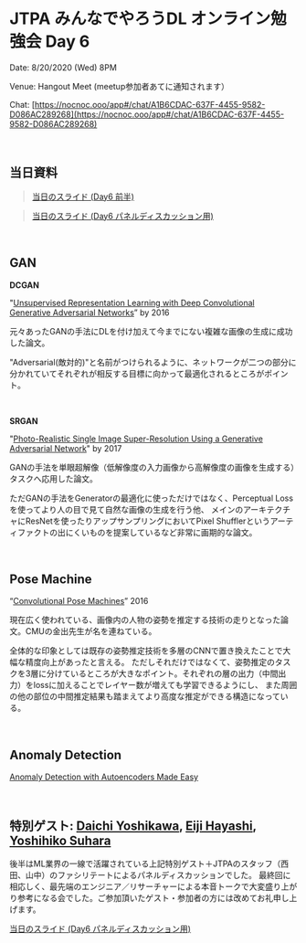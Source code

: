 # JTPA みんなでやろうDL オンライン勉強会 Day 6

Date: 8/20/2020 (Wed) 8PM

Venue: Hangout Meet (meetup参加者あてに通知されます）

Chat: [https://nocnoc.ooo/app#/chat/A1B6CDAC-637F-4455-9582-D086AC289268](https://nocnoc.ooo/app#/chat/A1B6CDAC-637F-4455-9582-D086AC289268)

<br>

## 当日資料

> [当日のスライド (Day6 前半)](https://docs.google.com/presentation/d/1GWjZRoPcZN15aQacPMnmXTN-gkZdfmISbboIKgxuhDs/edit?usp=sharing)

> [当日のスライド (Day6 パネルディスカッション用)](https://docs.google.com/presentation/d/1rx0nUcL5VbwJe_wnKiB4YUmJriybo5x-oWLt1vBQQNA/edit?usp=sharing)


<br>
  
## GAN

__DCGAN__

"[Unsupervised Representation Learning with Deep Convolutional Generative Adversarial Networks](https://arxiv.org/pdf/1511.06434.pdf)” by 2016

元々あったGANの手法にDLを付け加えて今までにない複雑な画像の生成に成功した論文。

"Adversarial(敵対的)"と名前がつけられるように、ネットワークが二つの部分に分かれていてそれぞれが相反する目標に向かって最適化されるところがポイント。

<BR>

__SRGAN__

"[Photo-Realistic Single Image Super-Resolution Using a Generative Adversarial Network](https://arxiv.org/abs/1609.04802)" by 2017

GANの手法を単眼超解像（低解像度の入力画像から高解像度の画像を生成する）タスクへ応用した論文。

ただGANの手法をGeneratorの最適化に使っただけではなく、Perceptual Lossを使ってより人の目で見て自然な画像の生成を行う他、
メインのアーキテクチャにResNetを使ったりアップサンプリングにおいてPixel Shufflerというアーティファクトの出にくいものを提案しているなど非常に画期的な論文。

<BR>

## Pose Machine

“[Convolutional Pose Machines](https://arxiv.org/pdf/1602.00134.pdf)” 2016

現在広く使われている、画像内の人物の姿勢を推定する技術の走りとなった論文。CMUの金出先生が名を連ねている。

全体的な印象としては既存の姿勢推定技術を多層のCNNで置き換えたことで大幅な精度向上があったと言える。
ただしそれだけではなくて、姿勢推定のタスクを3層に分けているところが大きなポイント。それぞれの層の出力（中間出力）をlossに加えることでレイヤー数が増えても学習できるようにし、
また周囲の他の部位の中間推定結果も踏まえてより高度な推定ができる構造になっている。

<BR>

## Anomaly Detection

[Anomaly Detection with Autoencoders Made Easy](https://towardsdatascience.com/anomaly-detection-with-autoencoder-b4cdce4866a6)


<BR>
  
## 特別ゲスト: [Daichi Yoshikawa](https://www.linkedin.com/in/daichi-yoshikawa-profile/), [Eiji Hayashi](http://eiji.hayashi.io/), [Yoshihiko Suhara](https://yoshi-suhara.com/) 

後半はML業界の一線で活躍されている上記特別ゲスト＋JTPAのスタッフ（西田、山中）のファシリテートによるパネルディスカッションでした。
最終回に相応しく、最先端のエンジニア／リサーチャーによる本音トークで大変盛り上がり参考になる会でした。ご参加頂いたゲスト・参加者の方には改めてお礼申し上げます。

[当日のスライド (Day6 パネルディスカッション用)](https://docs.google.com/presentation/d/1rx0nUcL5VbwJe_wnKiB4YUmJriybo5x-oWLt1vBQQNA/edit?usp=sharing)



